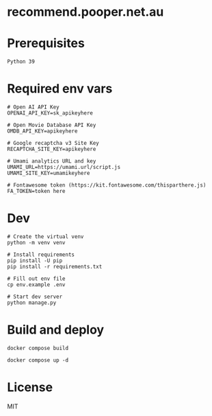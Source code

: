 # recommend.pooper.net.au

# Prerequisites

```
Python 39
```

# Required env vars

```
# Open AI API Key
OPENAI_API_KEY=sk_apikeyhere

# Open Movie Database API Key
OMDB_API_KEY=apikeyhere

# Google recaptcha v3 Site Key
RECAPTCHA_SITE_KEY=apikeyhere

# Umami analytics URL and key
UMAMI_URL=https://umami.url/script.js
UMAMI_SITE_KEY=umamikeyhere

# Fontawesome token (https://kit.fontawesome.com/thisparthere.js)
FA_TOKEN=token here
```

# Dev

```
# Create the virtual venv
python -m venv venv

# Install requirements
pip install -U pip
pip install -r requirements.txt

# Fill out env file
cp env.example .env

# Start dev server
python manage.py 
```

# Build and deploy

```
docker compose build

docker compose up -d
```

# License

MIT 